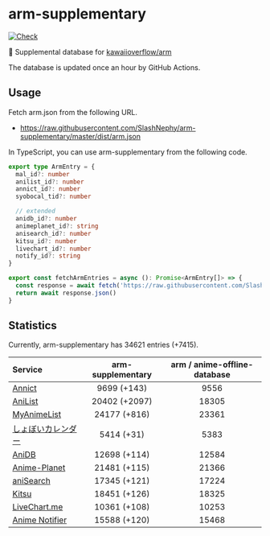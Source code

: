 # arm-supplementary

[![Check](https://github.com/SlashNephy/arm-supplementary/actions/workflows/check-node.yml/badge.svg)](https://github.com/SlashNephy/arm-supplementary/actions/workflows/check-node.yml)

💊 Supplemental database for [kawaiioverflow/arm](https://github.com/kawaiioverflow/arm)

The database is updated once an hour by GitHub Actions.

## Usage

Fetch arm.json from the following URL.

- https://raw.githubusercontent.com/SlashNephy/arm-supplementary/master/dist/arm.json

In TypeScript, you can use arm-supplementary from the following code.

```TypeScript
export type ArmEntry = {
  mal_id?: number
  anilist_id?: number
  annict_id?: number
  syobocal_tid?: number

  // extended
  anidb_id?: number
  animeplanet_id?: string
  anisearch_id?: number
  kitsu_id?: number
  livechart_id?: number
  notify_id?: string
}

export const fetchArmEntries = async (): Promise<ArmEntry[]> => {
  const response = await fetch('https://raw.githubusercontent.com/SlashNephy/arm-supplementary/master/dist/arm.json')
  return await response.json()
}
```

## Statistics

Currently, arm-supplementary has 34621 entries (+7415).

| Service                                     | arm-supplementary | arm / anime-offline-database |
| :------------------------------------------ | :---------------: | :--------------------------: |
| [Annict](https://annict.com)                |    9699 (+143)    |             9556             |
| [AniList](https://anilist.co)               |   20402 (+2097)   |            18305             |
| [MyAnimeList](https://myanimelist.net)      |   24177 (+816)    |            23361             |
| [しょぼいカレンダー](https://cal.syoboi.jp) |    5414 (+31)     |             5383             |
| [AniDB](https://anidb.net)                  |   12698 (+114)    |            12584             |
| [Anime-Planet](https://anime-planet.com)    |   21481 (+115)    |            21366             |
| [aniSearch](https://anisearch.com)          |   17345 (+121)    |            17224             |
| [Kitsu](https://kitsu.io)                   |   18451 (+126)    |            18325             |
| [LiveChart.me](https://livechart.me)        |   10361 (+108)    |            10253             |
| [Anime Notifier](https://notify.moe)        |   15588 (+120)    |            15468             |
